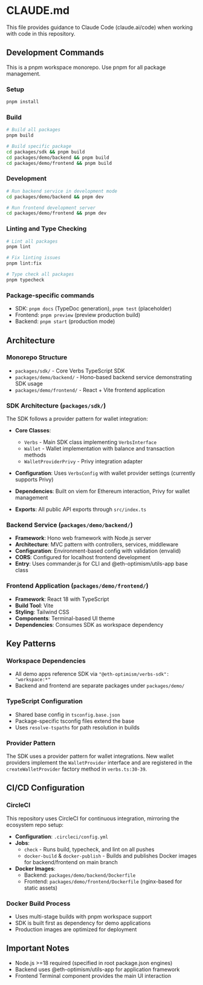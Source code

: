 # CLAUDE.md

This file provides guidance to Claude Code (claude.ai/code) when working with code in this repository.

## Development Commands

This is a pnpm workspace monorepo. Use pnpm for all package management.

### Setup
```bash
pnpm install
```

### Build
```bash
# Build all packages
pnpm build

# Build specific package
cd packages/sdk && pnpm build
cd packages/demo/backend && pnpm build
cd packages/demo/frontend && pnpm build
```

### Development
```bash
# Run backend service in development mode
cd packages/demo/backend && pnpm dev

# Run frontend development server
cd packages/demo/frontend && pnpm dev
```

### Linting and Type Checking
```bash
# Lint all packages
pnpm lint

# Fix linting issues
pnpm lint:fix

# Type check all packages
pnpm typecheck
```

### Package-specific commands
- SDK: `pnpm docs` (TypeDoc generation), `pnpm test` (placeholder)
- Frontend: `pnpm preview` (preview production build)
- Backend: `pnpm start` (production mode)

## Architecture

### Monorepo Structure
- `packages/sdk/` - Core Verbs TypeScript SDK
- `packages/demo/backend/` - Hono-based backend service demonstrating SDK usage
- `packages/demo/frontend/` - React + Vite frontend application

### SDK Architecture (`packages/sdk/`)
The SDK follows a provider pattern for wallet integration:

- **Core Classes**:
  - `Verbs` - Main SDK class implementing `VerbsInterface`
  - `Wallet` - Wallet implementation with balance and transaction methods
  - `WalletProviderPrivy` - Privy integration adapter

- **Configuration**: Uses `VerbsConfig` with wallet provider settings (currently supports Privy)
- **Dependencies**: Built on viem for Ethereum interaction, Privy for wallet management
- **Exports**: All public API exports through `src/index.ts`

### Backend Service (`packages/demo/backend/`)
- **Framework**: Hono web framework with Node.js server
- **Architecture**: MVC pattern with controllers, services, middleware
- **Configuration**: Environment-based config with validation (envalid)
- **CORS**: Configured for localhost frontend development
- **Entry**: Uses commander.js for CLI and @eth-optimism/utils-app base class

### Frontend Application (`packages/demo/frontend/`)
- **Framework**: React 18 with TypeScript
- **Build Tool**: Vite
- **Styling**: Tailwind CSS
- **Components**: Terminal-based UI theme
- **Dependencies**: Consumes SDK as workspace dependency

## Key Patterns

### Workspace Dependencies
- All demo apps reference SDK via `"@eth-optimism/verbs-sdk": "workspace:*"`
- Backend and frontend are separate packages under `packages/demo/`

### TypeScript Configuration
- Shared base config in `tsconfig.base.json`
- Package-specific tsconfig files extend the base
- Uses `resolve-tspaths` for path resolution in builds

### Provider Pattern
The SDK uses a provider pattern for wallet integrations. New wallet providers implement the `WalletProvider` interface and are registered in the `createWalletProvider` factory method in `verbs.ts:30-39`.

## CI/CD Configuration

### CircleCI
This repository uses CircleCI for continuous integration, mirroring the ecosystem repo setup:

- **Configuration**: `.circleci/config.yml`
- **Jobs**: 
  - `check` - Runs build, typecheck, and lint on all pushes
  - `docker-build` & `docker-publish` - Builds and publishes Docker images for backend/frontend on main branch
- **Docker Images**: 
  - Backend: `packages/demo/backend/Dockerfile`
  - Frontend: `packages/demo/frontend/Dockerfile` (nginx-based for static assets)

### Docker Build Process
- Uses multi-stage builds with pnpm workspace support
- SDK is built first as dependency for demo applications
- Production images are optimized for deployment

## Important Notes

- Node.js >=18 required (specified in root package.json engines)
- Backend uses @eth-optimism/utils-app for application framework
- Frontend Terminal component provides the main UI interaction